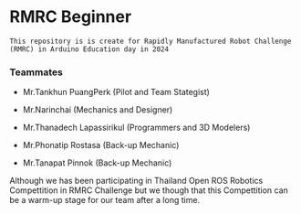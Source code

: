<h1> RMRC Beginner </h1>

    This repository is is create for Rapidly Manufactured Robot Challenge (RMRC) in Arduino Education day in 2024

<h3> Teammates </h3>

 - Mr.Tankhun PuangPerk (Pilot and Team Stategist)

 - Mr.Narinchai (Mechanics and Designer)

 - Mr.Thanadech Lapassirikul (Programmers and 3D Modelers)

 - Mr.Phonatip Rostasa (Back-up Mechanic) 
 
 - Mr.Tanapat Pinnok (Back-up Mechanic)

<body> Although we has been participating in Thailand Open ROS Robotics Compettition in RMRC Challenge but we though that this Compettition
can be a warm-up stage for our team after a long time.
